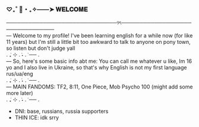 ### ♡₊˚ 🦢・₊✧——➤ 𝐖𝐄𝐋𝐂𝐎𝐌𝐄

──────────────────────────────୨ৎ────────────────────────────────<br/>
— Welcome to my profile! I've been learning english for a while now (for like 11 years) but I'm still a little bit too awkward to talk to anyone on pony town, so listen but don't judge yall<br/>
  . ݁₊ ⊹ . ݁˖ . ݁ ── .<br/>
 — So, here's some basic info abt me: You can call me whatever u like, Im 16 yo and I also live in Ukraine, so that's why English is not my first language<br/>
rus/ua/eng<br/>
  . ݁₊ ⊹ . ݁˖ . ݁ ── .<br/>
— MAIN FANDOMS: TF2, 8:11, One Piece, Mob Psycho 100 (might add some more later)<br/>
. ݁₊ ⊹ . ݁˖ . ݁ ── .<br/>
- DNI: base, russians, russia supporters
- THIN ICE: idk srry
  
<!--
**na0han/na0han** is a ✨ _special_ ✨ repository because its `README.md` (this file) appears on your GitHub profile.

Here are some ideas to get you started:

- 🔭 I’m currently working on ...
- 🌱 I’m currently learning ...
- 👯 I’m looking to collaborate on ...
- 🤔 I’m looking for help with ...
- 💬 Ask me about ...
- 📫 How to reach me: ...
- 😄 Pronouns: ...
- ⚡ Fun fact: ...
-->
